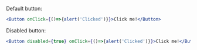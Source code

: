 Default button:

```jsx harmony
<Button onClick={()=>{alert('Clicked')}}>Click me!</Button>  
```

Disabled button:
```jsx harmony
<Button disabled={true} onClick={()=>{alert('Clicked')}}>Click me!</Button>  
```